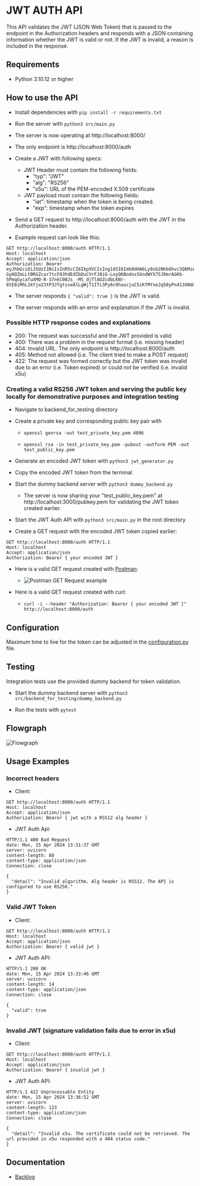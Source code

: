 # JWT AUTH API

This API validates the JWT (JSON Web Token) that is passed to the endpoint in the Authorization headers and responds with a JSON containing information whether the JWT is valid or not. If the JWT is invalid, a reason is included in the response.

## Requirements
- Python 3.10.12 or higher

## How to use the API
- Install dependencies with ```pip install -r requirements.txt```

- Run the server with ```python3 src/main.py```

- The server is now operating at http://localhost:8000/

- The only endpoint is http://localhost:8000/auth

- Create a JWT with following specs:
    - JWT Header must contain the following fields:
        - "typ": "JWT"
        - "alg": "RS256" 
        - "x5u":  URL of the PEM-encoded X.509 certificate
    - JWT payload must contain the following fields:
        - "iat": timestamp when the token is being created.
        - "exp": timestamp when the token expires

- Send a GET request to http://localhost:8000/auth with the JWT in the Authorization header.

- Example request can look like this:
```
GET http://localhost:8000/auth HTTP/1.1
Host: localhost
Accept: application/json
Authorization: Bearer eyJhbGciOiJSUzI1NiIsInR5cCI6IkpXVCIsIng1dSI6Imh0dHA6Ly9sb2NhbGhvc3Q6MzAwMC9wdWJrZXkucGVtIn0.eyJpYXQiOjE1MTYyMzkwMjIsImV4cCI6MTUxNjI0MzAyMn0.hpBj2icrcN2onx5vifXluSAOavEn3UhtO7zUTRIpZZU1_JxNFp7VpH6RuTXqMPN_vjc7O9d5Lvlh_uNp2lRRJfbuprSF35VTe6ivbDLK9xCboJ1VTsJ1mPHFwHIbSGDHis_ytCi5s_Lgs7o4wBnQq4UO5DejL-GyHQZmLLtBRGZcar7tcF83hdEdIbDuCVrFJ8iG-LoyQ6Bodos5GndWYX75J0mrAGKb-5PmqGycafuXMO-R-37nkC0BJs_-MS_djTlAOZcdbLKNr-8tE8iMhL1kYjo23tP3JTgtsseAlLgWj71ITc3Py6c0haucjuC5iKfMYxeJq58yPn413XNdmw
```

- The server responds ``` { "valid": true } ``` is the JWT is valid.

- The server responds with an error and explanation if the JWT is invalid.

### Possible HTTP response codes and explanations

- 200: The request was successful and the JWT provided is valid
- 400: There was a problem in the request format (i.e. missing header)
- 404: Invalid URL. The only endpoint is http://localhost:8000/auth
- 405: Method not allowed (i.e. The client tried to make a POST request)
- 422: The request was formed correctly but the JWT token was invalid due to an error (i.e. Token expired) or could not be verified (i.e. invalid x5u)


### Creating a valid RS256 JWT token and serving the public key locally for demonstrative purposes and integration testing

- Navigate to backend_for_testing directory

- Create a private key and corresponding public key pair with

    - ```openssl genrsa -out test_private_key.pem 4096```

    - ```openssl rsa -in test_private_key.pem -pubout -outform PEM -out test_public_key.pem```

- Generate an encoded JWT token with ```python3 jwt_generator.py```

- Copy the encoded JWT token from the terminal

- Start the dummy backend server with ```python3 dummy_backend.py```

    - The server is now sharing your "test_public_key.pem" at http://localhost:3000/pubkey.pem for validating the JWT token created earlier.

- Start the JWT Auth API with ``` python3 src/main.py ``` in the root directory

- Create a GET request with the encoded JWT token copied earlier:
```
GET http://localhost:8000/auth HTTP/1.1
Host: localhost
Accept: application/json
Authorization: Bearer { your encoded JWT }
```
- Here is a valid GET request created with [Postman](https://www.postman.com/):

    - ![Postman GET Request example](https://github.com/evahteri/jwt_auth_api/blob/main/documentation/example_request_postman.png)

- Here is a valid GET request created with curl:
    - ```curl -i --header "Authorization: Bearer { your encoded JWT }" http://localhost:8000/auth```

## Configuration
Maximum time to live for the token can be adjusted in the [configuration.py](src/configuration.py) file.

## Testing
Integration tests use the provided dummy backend for token validation.

- Start the dummy backend server with ```python3 src/backend_for_testing/dummy_backend.py```

- Run the tests with ```pytest```

## Flowgraph
![Flowgraph](https://github.com/evahteri/jwt_auth_api/blob/main/documentation/flowgraph.png)

## Usage Examples

### Incorrect headers

- Client:

```
GET http://localhost:8000/auth HTTP/1.1
Host: localhost
Accept: application/json
Authorization: Bearer { jwt with a RS512 alg header }
```

- JWT Auth Api:
```
HTTP/1.1 400 Bad Request
date: Mon, 15 Apr 2024 13:31:37 GMT
server: uvicorn
content-length: 88
content-type: application/json
Connection: close

{
  "detail": "Invalid algorithm. Alg header is RS512. The API is configured to use RS256."
}
```
### Valid JWT Token

- Client:
```
GET http://localhost:8000/auth HTTP/1.1
Host: localhost
Accept: application/json
Authorization: Bearer { valid jwt }
```
- JWT Auth API:
```
HTTP/1.1 200 OK
date: Mon, 15 Apr 2024 13:33:46 GMT
server: uvicorn
content-length: 14
content-type: application/json
Connection: close

{
  "valid": true
}
```
### Invalid JWT (signature validation fails due to error in x5u)

- Client:

```
GET http://localhost:8000/auth HTTP/1.1
Host: localhost
Accept: application/json
Authorization: Bearer { invalid jwt }
```


- JWT Auth API:
```
HTTP/1.1 422 Unprocessable Entity
date: Mon, 15 Apr 2024 13:36:52 GMT
server: uvicorn
content-length: 123
content-type: application/json
Connection: close

{
  "detail": "Invalid x5u. The certificate could not be retrieved. The url provided in x5u responded with a 404 status code."
}
```

## Documentation
- [Backlog](documentation/backlog.md)